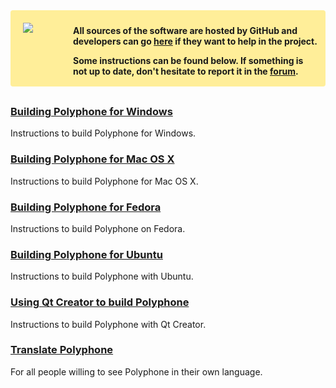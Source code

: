 <div style="background-color:#FFEE99;padding:10px 10px 2px 10px;width:100%;font-weight:bold;border-radius:4px;margin-bottom:30px;box-sizing:border-box">
<img src="images/github.png" style="float:left;margin:10px 0 0 10px">
<div style="margin:5px 0 0 90px">
<p>All sources of the software are hosted by GitHub and developers can go <a href="https://github.com/davy7125/polyphone" target="_blank">here</a> if they want to help in the project.</p>
<p>Some instructions can be found below. If something is not up to date, don't hesitate to report it in the <a href="forum">forum</a>.</p>
</div>
</div>

### [Building Polyphone for Windows](development/building-polyphone-for-windows.md)

Instructions to build Polyphone for Windows.

### [Building Polyphone for Mac OS X](development/building-polyphone-for-mac-os-x.md)

Instructions to build Polyphone for Mac OS X.

### [Building Polyphone for Fedora](development/building-polyphone-for-fedora.md)

Instructions to build Polyphone on Fedora.

### [Building Polyphone for Ubuntu](development/building-polyphone-for-ubuntu.md)

Instructions to build Polyphone with Ubuntu.

### [Using Qt Creator to build Polyphone](development/using-qt-creator-to-build-polyphone.md)

Instructions to build Polyphone with Qt Creator.

### [Translate Polyphone](development/translate-polyphone.md)

For all people willing to see Polyphone in their own language.